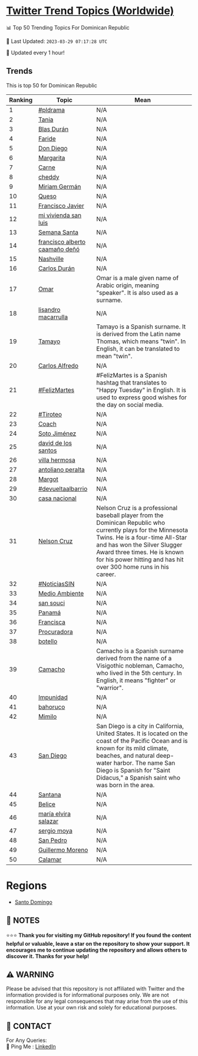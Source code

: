 [Twitter Trend Topics (Worldwide)](https://github.com/ErcinDedeoglu/Twitter-Trend-Topics)
==========


📊 Top 50 Trending Topics For Dominican Republic

📆 Last Updated: `2023-03-29 07:17:28 UTC`

🔧 Updated every 1 hour!


## Trends

This is top 50 for Dominican Republic

| Ranking | Topic | Mean |
| ------- | ------------ | ------------ |
| 1 | [#pldrama](http://twitter.com/search?q=%23pldrama) | N/A |
| 2 | [Tania](http://twitter.com/search?q=Tania) | N/A |
| 3 | [Blas Durán](http://twitter.com/search?q=Blas+Dur%c3%a1n) | N/A |
| 4 | [Faride](http://twitter.com/search?q=Faride) | N/A |
| 5 | [Don Diego](http://twitter.com/search?q=Don+Diego) | N/A |
| 6 | [Margarita](http://twitter.com/search?q=Margarita) | N/A |
| 7 | [Carne](http://twitter.com/search?q=Carne) | N/A |
| 8 | [cheddy](http://twitter.com/search?q=cheddy) | N/A |
| 9 | [Miriam Germán](http://twitter.com/search?q=Miriam+Germ%c3%a1n) | N/A |
| 10 | [Queso](http://twitter.com/search?q=Queso) | N/A |
| 11 | [Francisco Javier](http://twitter.com/search?q=Francisco+Javier) | N/A |
| 12 | [mi vivienda san luis](http://twitter.com/search?q=mi+vivienda+san+luis) | N/A |
| 13 | [Semana Santa](http://twitter.com/search?q=Semana+Santa) | N/A |
| 14 | [francisco alberto caamaño deñó](http://twitter.com/search?q=francisco+alberto+caama%c3%b1o+de%c3%b1%c3%b3) | N/A |
| 15 | [Nashville](http://twitter.com/search?q=Nashville) | N/A |
| 16 | [Carlos Durán](http://twitter.com/search?q=Carlos+Dur%c3%a1n) | N/A |
| 17 | [Omar](http://twitter.com/search?q=Omar) | Omar is a male given name of Arabic origin, meaning "speaker". It is also used as a surname. |
| 18 | [lisandro macarrulla](http://twitter.com/search?q=lisandro+macarrulla) | N/A |
| 19 | [Tamayo](http://twitter.com/search?q=Tamayo) | Tamayo is a Spanish surname. It is derived from the Latin name Thomas, which means "twin". In English, it can be translated to mean "twin". |
| 20 | [Carlos Alfredo](http://twitter.com/search?q=Carlos+Alfredo) | N/A |
| 21 | [#FelizMartes](http://twitter.com/search?q=%23FelizMartes) | #FelizMartes is a Spanish hashtag that translates to "Happy Tuesday" in English. It is used to express good wishes for the day on social media. |
| 22 | [#Tiroteo](http://twitter.com/search?q=%23Tiroteo) | N/A |
| 23 | [Coach](http://twitter.com/search?q=Coach) | N/A |
| 24 | [Soto Jiménez](http://twitter.com/search?q=Soto+Jim%c3%a9nez) | N/A |
| 25 | [david de los santos](http://twitter.com/search?q=david+de+los+santos) | N/A |
| 26 | [villa hermosa](http://twitter.com/search?q=villa+hermosa) | N/A |
| 27 | [antoliano peralta](http://twitter.com/search?q=antoliano+peralta) | N/A |
| 28 | [Margot](http://twitter.com/search?q=Margot) | N/A |
| 29 | [#devueltaalbarrio](http://twitter.com/search?q=%23devueltaalbarrio) | N/A |
| 30 | [casa nacional](http://twitter.com/search?q=casa+nacional) | N/A |
| 31 | [Nelson Cruz](http://twitter.com/search?q=Nelson+Cruz) | Nelson Cruz is a professional baseball player from the Dominican Republic who currently plays for the Minnesota Twins. He is a four-time All-Star and has won the Silver Slugger Award three times. He is known for his power hitting and has hit over 300 home runs in his career. |
| 32 | [#NoticiasSIN](http://twitter.com/search?q=%23NoticiasSIN) | N/A |
| 33 | [Medio Ambiente](http://twitter.com/search?q=Medio+Ambiente) | N/A |
| 34 | [san souci](http://twitter.com/search?q=san+souci) | N/A |
| 35 | [Panamá](http://twitter.com/search?q=Panam%c3%a1) | N/A |
| 36 | [Francisca](http://twitter.com/search?q=Francisca) | N/A |
| 37 | [Procuradora](http://twitter.com/search?q=Procuradora) | N/A |
| 38 | [botello](http://twitter.com/search?q=botello) | N/A |
| 39 | [Camacho](http://twitter.com/search?q=Camacho) | Camacho is a Spanish surname derived from the name of a Visigothic nobleman, Camacho, who lived in the 5th century. In English, it means "fighter" or "warrior". |
| 40 | [Impunidad](http://twitter.com/search?q=Impunidad) | N/A |
| 41 | [bahoruco](http://twitter.com/search?q=bahoruco) | N/A |
| 42 | [Mimilo](http://twitter.com/search?q=Mimilo) | N/A |
| 43 | [San Diego](http://twitter.com/search?q=San+Diego) | San Diego is a city in California, United States. It is located on the coast of the Pacific Ocean and is known for its mild climate, beaches, and natural deep-water harbor. The name San Diego is Spanish for "Saint Didacus," a Spanish saint who was born in the area. |
| 44 | [Santana](http://twitter.com/search?q=Santana) | N/A |
| 45 | [Belice](http://twitter.com/search?q=Belice) | N/A |
| 46 | [maría elvira salazar](http://twitter.com/search?q=mar%c3%ada+elvira+salazar) | N/A |
| 47 | [sergio moya](http://twitter.com/search?q=sergio+moya) | N/A |
| 48 | [San Pedro](http://twitter.com/search?q=San+Pedro) | N/A |
| 49 | [Guillermo Moreno](http://twitter.com/search?q=Guillermo+Moreno) | N/A |
| 50 | [Calamar](http://twitter.com/search?q=Calamar) | N/A |



# Regions

* [Santo Domingo](</Dominican Republic/Santo Domingo.md>)



## 📝 NOTES

⭐⭐⭐ **Thank you for visiting my GitHub repository! If you found the content helpful or valuable, leave a star on the repository to show your support. It encourages me to continue updating the repository and allows others to discover it. Thanks for your help!**


## ⚠️ WARNING

Please be advised that this repository is not affiliated with Twitter and the information provided is for informational purposes only. We are not responsible for any legal consequences that may arise from the use of this information. Use at your own risk and solely for educational purposes.


## 📨 CONTACT

 For Any Queries:  
            🏓 Ping Me : [LinkedIn](https://www.linkedin.com/in/ercindedeoglu/)
